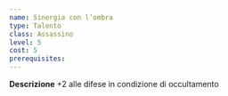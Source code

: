 ```yaml
---
name: Sinergia con l’ombra
type: Talento
class: Assassino
level: 5
cost: 5
prerequisites: 
---
```


**Descrizione**
+2 alle difese in condizione di occultamento
